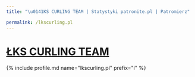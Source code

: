 ```yaml
---
title: "\u0141KS CURLING TEAM | Statystyki patronite.pl | Patromierz"

permalink: /lkscurling.pl
---
```


# [ŁKS CURLING TEAM](https://patronite.pl/lkscurling.pl)

{% include profile.md name="lkscurling.pl" prefix="l" %}
